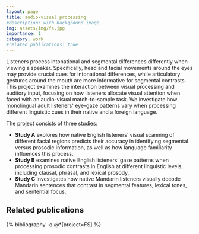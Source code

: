 ```yaml
---
layout: page
title: audio-visual processing
#description: with background image
img: assets/img/fs.jpg
importance: 1
category: work
#related_publications: true
---
```


Listeners process intonational and segmental differences differently when viewing a speaker. Specifically, head and facial movements around the eyes may provide crucial cues for intonational differences, while articulatory gestures around the mouth are more informative for segmental contrasts. This project examines the interaction between visual processing and auditory input, focusing on how listeners allocate visual attention when faced with an audio-visual match-to-sample task. We investigate how monolingual adult listeners' eye-gaze patterns vary when processing different linguistic cues in their native and a foreign language.

The project consists of three studies:

- **Study A** explores how native English listeners’ visual scanning of different facial regions predicts their accuracy in identifying segmental versus prosodic information, as well as how language familiarity influences this process.
- **Study B** examines native English listeners’ gaze patterns when processing prosodic contrasts in English at different linguistic levels, including clausal, phrasal, and lexical prosody.
- **Study C** investigates how native Mandarin listeners visually decode Mandarin sentences that contrast in segmental features, lexical tones, and sentential focus.
<div class="Related publications">
  <div style="margin-bottom: 3rem;">  
   <h2>Related publications</h2>  
  {% bibliography -q @*[project=FS] %}
  </div>
  
  
  
</div>
